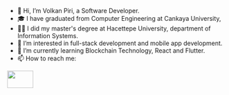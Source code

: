 - 👋 Hi, I’m Volkan Piri, a Software Developer. 
- 🎓 I have graduated from Computer Engineering at Cankaya University,
- 👨‍🎓 I did my master's degree at Hacettepe University, department of Information Systems. 
- 👀 I’m interested in full-stack development and mobile app development.
- 🌱 I’m currently learning Blockchain Technology, React and Flutter.
- 📫 How to reach me:
<a href="mailto:volkanp1907@gmail.com">
<img src="https://cdn.pixabay.com/photo/2016/01/26/17/15/gmail-1162901_960_720.png" style="width: 60px; height: 40px">
</a>
